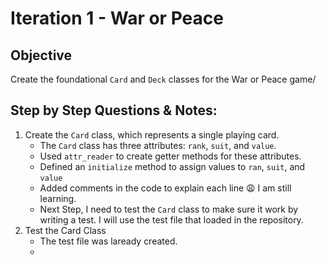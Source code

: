 # Iteration 1 - War or Peace

## Objective 
Create the foundational `Card` and `Deck` classes for the War or Peace game/

## Step by Step Questions & Notes:
1. Create the `Card` class, which represents a single playing card.
    - The `Card` class has three attributes: `rank`, `suit`, and `value`.
    - Used `attr_reader` to create getter methods for these attributes.
    - Defined an `initialize` method to assign values to `ran`, `suit`, and `value`
    - Added comments in the code to explain each line 😩 I am still learning. 
    - Next Step, I need to test the `Card` class to make sure it work by writing a test. I will use the test file that loaded in the repository.
2. Test the Card Class
    - The test file was laready created.
    - 